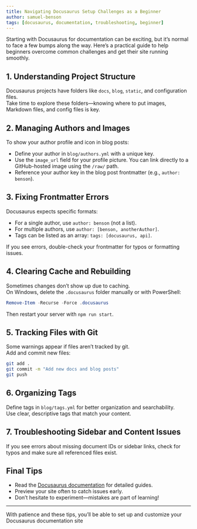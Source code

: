 ```yaml
---
title: Navigating Docusaurus Setup Challenges as a Beginner
author: samuel-benson
tags: [docusaurus, documentation, troubleshooting, beginner]
---
```


<!-- truncate -->


Starting with Docusaurus for documentation can be exciting, but it’s normal to face a few bumps along the way. Here’s a practical guide to help beginners overcome common challenges and get their site running smoothly.

## 1. Understanding Project Structure

Docusaurus projects have folders like `docs`, `blog`, `static`, and configuration files.  
Take time to explore these folders—knowing where to put images, Markdown files, and config files is key.

## 2. Managing Authors and Images

To show your author profile and icon in blog posts:
- Define your author in `blog/authors.yml` with a unique key.
- Use the `image_url` field for your profile picture. You can link directly to a GitHub-hosted image using the `/raw/` path.
- Reference your author key in the blog post frontmatter (e.g., `author: benson`).

## 3. Fixing Frontmatter Errors

Docusaurus expects specific formats:
- For a single author, use `author: benson` (not a list).
- For multiple authors, use `author: [benson, anotherAuthor]`.
- Tags can be listed as an array: `tags: [docusaurus, api]`.

If you see errors, double-check your frontmatter for typos or formatting issues.

## 4. Clearing Cache and Rebuilding

Sometimes changes don’t show up due to caching.  
On Windows, delete the `.docusaurus` folder manually or with PowerShell:

```powershell
Remove-Item -Recurse -Force .docusaurus
```

Then restart your server with `npm run start`.

## 5. Tracking Files with Git

Some warnings appear if files aren’t tracked by git.  
Add and commit new files:

```bash
git add .
git commit -m "Add new docs and blog posts"
git push
```

## 6. Organizing Tags

Define tags in `blog/tags.yml` for better organization and searchability.  
Use clear, descriptive tags that match your content.

## 7. Troubleshooting Sidebar and Content Issues

If you see errors about missing document IDs or sidebar links, check for typos and make sure all referenced files exist.

## Final Tips

- Read the [Docusaurus documentation](https://docusaurus.io/docs) for detailed guides.
- Preview your site often to catch issues early.
- Don’t hesitate to experiment—mistakes are part of learning!

---

With patience and these tips, you’ll be able to set up and customize your Docusaurus documentation site
